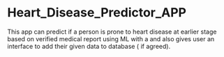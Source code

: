 # Heart_Disease_Predictor_APP
This app can predict if a person is prone to heart disease at earlier stage based on verified medical report using ML with a  and also gives user an interface to add their given data to database ( if agreed).
